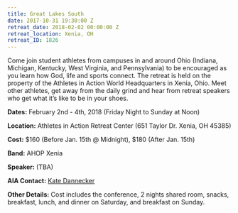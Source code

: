 ```yaml
---
title: Great Lakes South
date: 2017-10-31 19:30:00 Z
retreat_date: 2018-02-02 00:00:00 Z
retreat_location: Xenia, OH
retreat_ID: 1826
---
```


Come join student athletes from campuses in and around Ohio (Indiana, Michigan, Kentucky, West Virginia, and Pennsylvania) to be encouraged as you learn how God, life and sports connect. The retreat is held on the property of the Athletes in Action World Headquarters in Xenia, Ohio. Meet other athletes, get away from the daily grind and hear from retreat speakers who get what it’s like to be in your shoes.

**Dates:** February 2nd - 4th, 2018 (Friday Night to Sunday at Noon)

**Location:** Athletes in Action Retreat Center (651 Taylor Dr. Xenia, OH 45385)

**Cost:** $160 (Before Jan. 15th @ Midnight), $180 (After Jan. 15th)

**Band:** AHOP Xenia

**Speaker:** (TBA)

**AIA Contact:** [Kate Dannecker](https://mail.google.com/mail/?view=cm&fs=1&tf=1&to=kate.dannecker@athletesinaction.org)

**Other Details:** Cost includes the conference, 2 nights shared room, snacks, breakfast, lunch, and dinner on Saturday, and breakfast on Sunday.